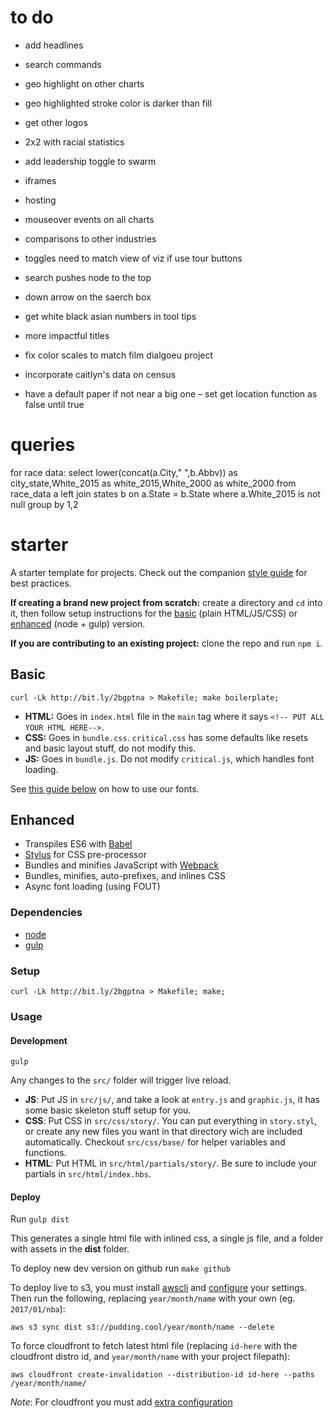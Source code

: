 # to do
* add headlines

* search commands
* geo highlight on other charts
* geo highlighted stroke color is darker than fill
* get other logos
* 2x2 with racial statistics
* add leadership toggle to swarm
* iframes
* hosting
* mouseover events on all charts
* comparisons to other industries
* toggles need to match view of viz if use tour buttons
* search pushes node to the top
* down arrow on the saerch box
* get white black asian numbers in tool tips
* more impactful titles
* fix color scales to match film dialgoeu project
* incorporate caitlyn's data on census
* have a default paper if not near a big one – set get location function as false until true

# queries

for race data:
select lower(concat(a.City," ",b.Abbv)) as city_state,White_2015 as white_2015,White_2000 as white_2000
from race_data a
left join states b
on a.State = b.State
where a.White_2015 is not null
group by 1,2


# starter

A starter template for projects. Check out the companion [style guide](https://polygraph-cool.github.io/starter) for best practices.

**If creating a brand new project from scratch:** create a directory and `cd` into it, then follow setup instructions for the [basic](#basic) (plain HTML/JS/CSS) or [enhanced](#enhanced) (node + gulp) version.

**If you are contributing to an existing project:** clone the repo and run `npm i`.

## Basic
```
curl -Lk http://bit.ly/2bgptna > Makefile; make boilerplate;
```

* **HTML:** Goes in `index.html` file in the `main` tag where it says `<!-- PUT ALL YOUR HTML HERE-->`.
* **CSS:** Goes in `bundle.css`. `critical.css` has some defaults like resets and basic layout stuff, do not modify this.
* **JS:** Goes in `bundle.js`. Do not modify `critical.js`, which handles font loading.

See [this guide below](fonts) on how to use our fonts.

## Enhanced
* Transpiles ES6 with [Babel](http://babeljs.io)
* [Stylus](http://stylus-lang.com/) for CSS pre-processor
* Bundles and minifies JavaScript with [Webpack](http://webpack.js.org)
* Bundles, minifies, auto-prefixes, and inlines CSS
* Async font loading (using FOUT)

### Dependencies
* [node](http://nodejs.org)
* [gulp](http://gulpjs.com)

### Setup

```
curl -Lk http://bit.ly/2bgptna > Makefile; make;
```

### Usage

#### Development
`gulp`

Any changes to the `src/` folder will trigger live reload.

* **JS**: Put JS in `src/js/`, and take a look at `entry.js` and `graphic.js`, it has some basic skeleton stuff setup for you.
* **CSS**: Put CSS in `src/css/story/`. You can put everything in `story.styl`, or create any new files you want in that directory wich are included automatically. Checkout `src/css/base/` for helper variables and functions.
* **HTML**: Put HTML in `src/html/partials/story/`. Be sure to include your partials in `src/html/index.hbs`.

#### Deploy
Run `gulp dist`

This generates a single html file with inlined css, a single js file, and a folder with assets in the **dist** folder.

To deploy new dev version on github run `make github`

To deploy live to s3, you must install [awscli](https://aws.amazon.com/cli/) and [configure](http://docs.aws.amazon.com/cli/latest/reference/configure/index.html) your settings. Then run the following, replacing  `year/month/name` with your own (eg. `2017/01/nba`):

`aws s3 sync dist s3://pudding.cool/year/month/name --delete`

To force cloudfront to fetch latest html file (replacing `id-here` with the cloudfront distro id, and `year/month/name` with your project filepath):

`aws cloudfront create-invalidation --distribution-id id-here --paths /year/month/name/`

*Note*: For cloudfront you must add [extra configuration](http://docs.aws.amazon.com/cli/latest/reference/cloudfront/create-invalidation.html)
